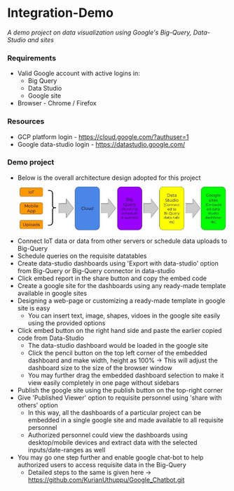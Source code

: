 # Integration-Demo
_A demo project on data visualization using Google's Big-Query, Data-Studio and sites_

### Requirements
* Valid Google account with active logins in:
  - Big Query
  - Data Studio
  - Google site
* Browser - Chrome / Firefox

### Resources
* GCP platform login - https://cloud.google.com/?authuser=1
* Google data-studio login - https://datastudio.google.com/

### Demo project
- Below is the overall architecture design adopted for this project
![alt text](https://github.com/KurianUthuppu/Integration-Demo/blob/a9e4ecb0c1d5d2caa7690578dcb5d0b615e88dbf/Design_Architecture.jpg)
- Connect IoT data or data from other servers or schedule data uploads to Big-Query
- Schedule queries on the requisite datatables
- Create data-studio dashboards using 'Export with data-studio' option from Big-Query or Big-Query connector in data-studio
- Click embed report in the share button and copy the embed code
- Create a google site for the dashboards using any ready-made template available in google sites
- Designing a web-page or customizing a ready-made template in google site is easy
  - You can insert text, image, shapes, vidoes in the google site easily using the provided options
- Click embed button on the right hand side and paste the earlier copied code from Data-Studio
  - The data-studio dashboard would be loaded in the google site
  - Click the pencil button on the top left corner of the embedded dashboard and make width, height as 100%
    -> This will adjust the dashboard size to the size of the browser window
  - You may further drag the embedded dashboard selection to make it view easily completely in one page without sidebars
- Publish the google site using the publish button on the top-right corner
- Give 'Published Viewer' option to requisite personnel using 'share with others' option
  - In this way, all the dashboards of a particular project can be embedded in a single google site and made available to all requisite personnel
  - Authorized personnel could view the dashboards using desktop/mobile devices and extract data with the selected inputs/date-ranges as well 
- You may go one step further and enable google chat-bot to help authorized users to access requisite data in the Big-Query
  - Detailed steps to the same is given here -> https://github.com/KurianUthuppu/Google_Chatbot.git
